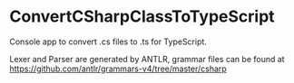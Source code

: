 # ConvertCSharpClassToTypeScript

Console app to convert .cs files to .ts for TypeScript.

Lexer and Parser are generated by ANTLR, grammar files can be found at https://github.com/antlr/grammars-v4/tree/master/csharp
